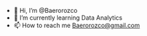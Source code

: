 - 👋 Hi, I’m @Baerorozco
- 🌱 I’m currently learning Data Analytics
- 📫 How to reach me Baerorozco@gmail.com

<!---
Baerorozco/Baerorozco is a ✨ special ✨ repository because its `README.md` (this file) appears on your GitHub profile.
You can click the Preview link to take a look at your changes.
--->

